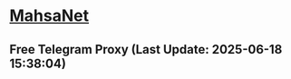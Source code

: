 
# [MahsaNet](https://t.me/mahsa_net)
## Free Telegram Proxy (Last Update: 2025-06-18 15:38:04)

    